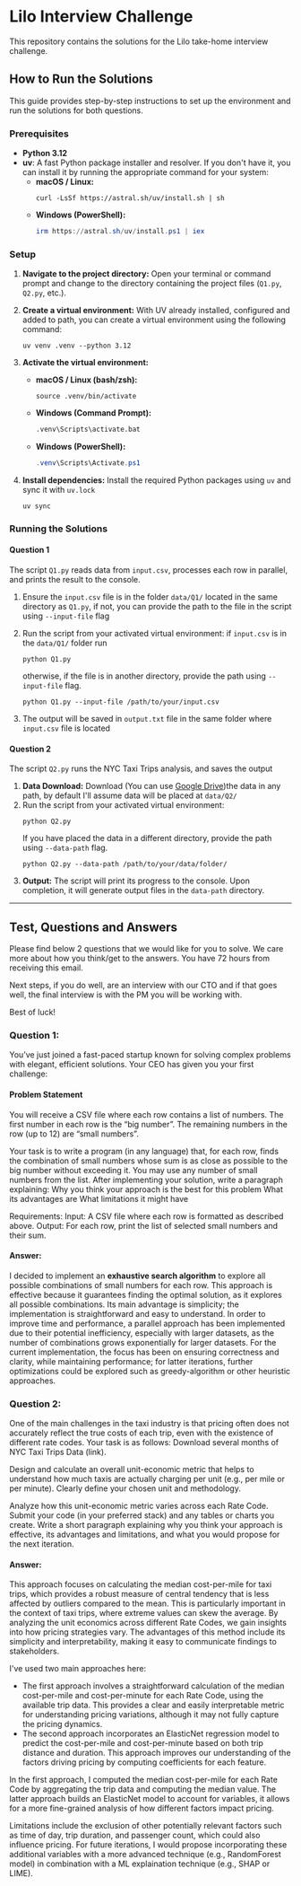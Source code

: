 # Lilo Interview Challenge

This repository contains the solutions for the Lilo take-home interview challenge.
## How to Run the Solutions

This guide provides step-by-step instructions to set up the environment and run the solutions for both questions.

### Prerequisites

*   **Python 3.12**
*   **uv**: A fast Python package installer and resolver. If you don't have it, you can install it by running the appropriate command for your system:
    *   **macOS / Linux:**
        ```shell
        curl -LsSf https://astral.sh/uv/install.sh | sh
        ```
    *   **Windows (PowerShell):**
        ```powershell
        irm https://astral.sh/uv/install.ps1 | iex
        ```

### Setup

1.  **Navigate to the project directory:**
    Open your terminal or command prompt and change to the directory containing the project files (`Q1.py`, `Q2.py`, etc.).

2.  **Create a virtual environment:**
    With UV already installed, configured and added to path, you can create a virtual environment using the following command:
    ```shell
    uv venv .venv --python 3.12
    ```

3.  **Activate the virtual environment:**
    *   **macOS / Linux (bash/zsh):**
        ```shell
        source .venv/bin/activate
        ```
    *   **Windows (Command Prompt):**
        ```cmd
        .venv\Scripts\activate.bat
        ```
    *   **Windows (PowerShell):**
        ```powershell
        .venv\Scripts\Activate.ps1
        ```

4.  **Install dependencies:**
    Install the required Python packages using `uv` and sync it with `uv.lock`
    ```shell
    uv sync
    ```

### Running the Solutions

#### Question 1

The script `Q1.py` reads data from `input.csv`, processes each row in parallel, and prints the result to the console.

1.  Ensure the `input.csv` file is in the folder `data/Q1/` located in the same directory as `Q1.py`, if not, you can provide the path to the file in the script using `--input-file` flag
2.  Run the script from your activated virtual environment:
    if `input.csv` is in the `data/Q1/` folder run
    ```shell
    python Q1.py
    ```
    otherwise, if the file is in another directory, provide the path using `--input-file` flag.

    ```shell
    python Q1.py --input-file /path/to/your/input.csv
    ```

3.  The output will be saved in `output.txt` file in the same folder where `input.csv` file is located

#### Question 2

The script `Q2.py` runs the NYC Taxi Trips analysis, and saves the output

1.  **Data Download:** Download (You can use [Google Drive](https://drive.google.com/drive/folders/1LguKlptRcVfXaJ_I3diLoNhY9QIYwW19?usp=sharing))the data in any path, by default I'll assume data will be placed at `data/Q2/`
2.  Run the script from your activated virtual environment:
    ```shell
    python Q2.py
    ```
    If you have placed the data in a different directory, provide the path using `--data-path` flag.
    ```shell
    python Q2.py --data-path /path/to/your/data/folder/
    ```
3.  **Output:** The script will print its progress to the console. Upon completion, it will generate output files in the `data-path` directory.

---
## Test, Questions and Answers
Please find below 2 questions that we would like for you to solve. We care more about how you think/get to the answers. You have 72 hours from receiving this email.

Next steps, if you do well, are an interview with our CTO and if that goes well, the final interview is with the PM you will be working with.

Best of luck!

### Question 1:
You’ve just joined a fast-paced startup known for solving complex problems with elegant, efficient solutions. Your CEO has given you your first challenge:

#### Problem Statement
You will receive a CSV file where each row contains a list of numbers. The first number in each row is the “big number”. The remaining numbers in the row (up to 12) are “small numbers”.

Your task is to write a program (in any language) that, for each row, finds the combination of small numbers whose sum is as close as possible to the big number without exceeding it. You may use any number of small numbers from the list.
After implementing your solution, write a paragraph explaining:
Why you think your approach is the best for this problem
What its advantages are
What limitations it might have

Requirements:
Input: A CSV file where each row is formatted as described above.
Output: For each row, print the list of selected small numbers and their sum.

#### Answer:
I decided to implement an **exhaustive search algorithm** to explore all possible combinations of small numbers for each row. This approach is effective because it guarantees finding the optimal solution, as it explores all possible combinations. Its main advantage is simplicity; the implementation is straightforward and easy to understand. In order to improve time and performance, a parallel approach has been implemented due to their potential inefficiency, especially with larger datasets, as the number of combinations grows exponentially for larger datasets. For the current implementation, the focus has been on ensuring correctness and clarity, while maintaining performance; for latter iterations, further optimizations could be explored such as greedy-algorithm or other heuristic approaches.

### Question 2:

One of the main challenges in the taxi industry is that pricing often does not accurately reflect the true costs of each trip, even with the existence of different rate codes. Your task is as follows:
Download several months of NYC Taxi Trips Data (link).

Design and calculate an overall unit-economic metric that helps to understand how much taxis are actually charging per unit (e.g., per mile or per minute). Clearly define your chosen unit and methodology.

Analyze how this unit-economic metric varies across each Rate Code.
Submit your code (in  your preferred stack) and any tables or charts you create.
Write a short paragraph explaining why you think your approach is effective, its advantages and limitations, and what you would propose for the next iteration.

#### Answer:
This approach focuses on calculating the median cost-per-mile for taxi trips, which provides a robust measure of central tendency that is less affected by outliers compared to the mean. This is particularly important in the context of taxi trips, where extreme values can skew the average. By analyzing the unit economics across different Rate Codes, we gain insights into how pricing strategies vary. The advantages of this method include its simplicity and interpretability, making it easy to communicate findings to stakeholders.

I've used two main approaches here:
- The first approach involves a straightforward calculation of the median cost-per-mile and cost-per-minute for each Rate Code, using the available trip data. This provides a clear and easily interpretable metric for understanding pricing variations, although it may not fully capture the pricing dynamics.
- The second approach incorporates an ElasticNet regression model to predict the cost-per-mile and cost-per-minute based on both trip distance and duration. This approach improves our understanding of the factors driving pricing by computing coefficients for each feature.

In the first approach, I computed the median cost-per-mile for each Rate Code by aggregating the trip data and computing the median value. The latter approach builds an ElasticNet model to account for variables, it allows for a more fine-grained analysis of how different factors impact pricing.

Limitations include the exclusion of other potentially relevant factors such as time of day, trip duration, and passenger count, which could also influence pricing. For future iterations, I would propose incorporating these additional variables with a more advanced technique (e.g., RandomForest model) in combination with a ML explaination technique (e.g., SHAP or LIME).
